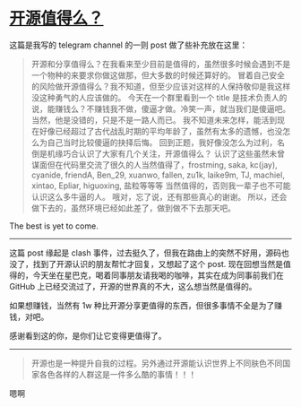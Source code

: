 # [开源值得么？](https://github.com/yihong0618/gitblog/issues/279)

这篇是我写的 telegram channel 的一则 post 做了些补充放在这里：

> 开源和分享值得么？在我看来至少目前是值得的，虽然很多时候会遇到不是一个物种的来要求你做这做那，但大多数的时候还算好的。
冒着自己安全的风险做开源值得么？我不知道，但至少应该对这样的人保持敬仰是我这样没这种勇气的人应该做的。
今天在一个群里看到一个 title 是技术负责人的说，能赚钱么？不赚钱我不做，傻逼才做。冷笑一声，就当我们是傻逼吧。当然，他是没错的，只是不是一路人而已。
我不知道未来怎样，能活到现在好像已经超过了古代战乱时期的平均年龄了，虽然有太多的遗憾，也没怎么为自己当时比较傻逼的抉择后悔。
回到正题，我好像没怎么为过利，名倒是机缘巧合认识了大家有几个关注，开源值得么？
认识了这些虽然未曾谋面但在代码里交流了很久的人当然值得了，frostming, saka, kc(jay), cyanide, friendA, Ben_29, xuanwo, fallen, zu1k, laike9m, TJ, machiel, xintao, Epliar, higuoxing, 盐粒等等等
当然值得的，否则我一辈子也不可能认识这么多牛逼的人。
哦对，忘了说，还有那些真心的谢谢。
所以，还会做下去的，虽然环境已经如此差了，做到做不下去那天吧。

The best is yet to come.

---

这篇 post 缘起是 clash 事件，过去挺久了，但我在路由上的突然不好用，源码也没了，找到了开源认识的朋友帮忙才回复，又想起了这个 post.
现在回想当然是值得的，今天坐在星巴克，喝着同事朋友请我喝的咖啡，其实在成为同事前我们在 GitHub 上已经交流过了，开源的世界真的不大，这么想当然是值得的。

如果想赚钱，当然有 1w 种比开源分享更值得的东西，但很多事情不全是为了赚钱，对吧。

感谢看到这的你，是你们让它变得更值得了。

---

> 开源也是一种提升自我的过程。另外通过开源能认识世界上不同肤色不同国家各色各样的人群这是一件多么酷的事情！！！

嗯啊